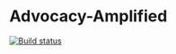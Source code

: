 # Advocacy-Amplified

[![Build status](https://build.appcenter.ms/v0.1/apps/4f4dd9ef-860b-43cc-a2b4-48624a30b899/branches/master/badge)](https://appcenter.ms)
